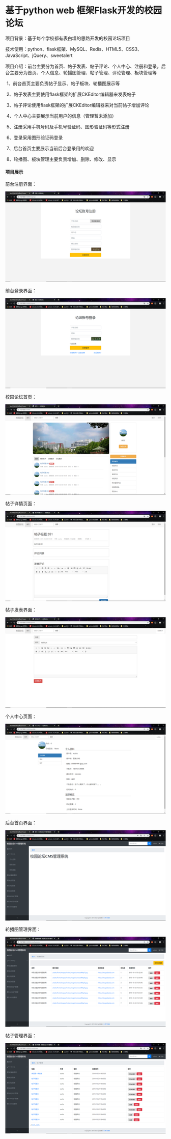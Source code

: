 # 基于python web 框架Flask开发的校园论坛

项目背景：基于每个学校都有表白墙的思路开发的校园论坛项目

技术使用：python、flask框架、MySQL、Redis、HTML5、CSS3、JavaScript、jQuery、sweetalert

项目介绍：前台主要分为首页、帖子发表、帖子评论、个人中心、注册和登录。后台主要分为首页、个人信息、轮播图管理、帖子管理、评论管理、板块管理等

​	1、前台首页主要负责帖子显示、帖子板块、轮播图展示等

​	2、帖子发表主要使用flask框架的扩展CKEditor编辑器来发表帖子

​	3、帖子评论使用flask框架的扩展CKEditor编辑器来对当前帖子增加评论

​	4、个人中心主要展示当前用户的信息（管理暂未添加）

​	5、注册采用手机号码及手机号验证码、图形验证码等形式注册

​	6、登录采用图形验证码登录

​	7、后台首页主要展示当前后台登录用的欢迎

​	8、轮播图、板块管理主要负责增加、删除、修改、显示



#### 项目展示

前台注册界面：

![1572116390553](./readme_images/1572116390553.png)

前台登录界面：

![1572116516879](./readme_images/1572116516879.png)

校园论坛首页：

![1572116590479](./readme_images/1572116590479.png)

帖子详情页面：

![1572116644648](./readme_images/1572116644648.png)

帖子发表界面：

![1572116753030](./readme_images/1572116753030.png)

个人中心页面：

![1572117081428](./readme_images/1572117081428.png)

后台首页界面：

![1572117190221](./readme_images/1572117190221.png)

轮播图管理界面：

![1572117236888](./readme_images/1572117236888.png)

帖子管理界面：

![1572117273457](./readme_images/1572117273457.png)
